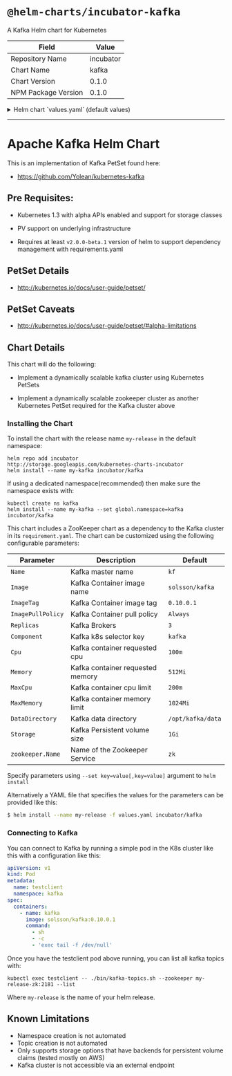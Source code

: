 # `@helm-charts/incubator-kafka`

A Kafka Helm chart for Kubernetes

| Field               | Value     |
| ------------------- | --------- |
| Repository Name     | incubator |
| Chart Name          | kafka     |
| Chart Version       | 0.1.0     |
| NPM Package Version | 0.1.0     |

<details>

<summary>Helm chart `values.yaml` (default values)</summary>

```yaml
Name: 'kf'
Replicas: 3
Image: 'solsson/kafka'
ImageTag: '0.10.0.1'
ImagePullPolicy: 'Always'
Cpu: '100m'
Memory: '512Mi'
MaxCpu: '200m'
MaxMemory: '1024Mi'
Storage: '1Gi'
DataDirectory: '/opt/kafka/data'
Component: 'kafka'

zookeeper:
  Name: 'zk'
  Component: 'zk'
```

</details>

---

# Apache Kafka Helm Chart

This is an implementation of Kafka PetSet found here:

- https://github.com/Yolean/kubernetes-kafka

## Pre Requisites:

- Kubernetes 1.3 with alpha APIs enabled and support for storage classes

- PV support on underlying infrastructure

- Requires at least `v2.0.0-beta.1` version of helm to support
  dependency management with requirements.yaml

## PetSet Details

- http://kubernetes.io/docs/user-guide/petset/

## PetSet Caveats

- http://kubernetes.io/docs/user-guide/petset/#alpha-limitations

## Chart Details

This chart will do the following:

- Implement a dynamically scalable kafka cluster using Kubernetes
  PetSets

- Implement a dynamically scalable zookeeper cluster as another Kubernetes PetSet required for the Kafka cluster above

### Installing the Chart

To install the chart with the release name `my-release` in the default
namespace:

```
helm repo add incubator
http://storage.googleapis.com/kubernetes-charts-incubator
helm install --name my-kafka incubator/kafka
```

If using a dedicated namespace(recommended) then make sure the namespace
exists with:

```
kubectl create ns kafka
helm install --name my-kafka --set global.namespace=kafka incubator/kafka
```

This chart includes a ZooKeeper chart as a dependency to the Kafka
cluster in its `requirement.yaml`. The chart can be customized using the
following configurable parameters:

| Parameter         | Description                      | Default           |
| ----------------- | -------------------------------- | ----------------- |
| `Name`            | Kafka master name                | `kf`              |
| `Image`           | Kafka Container image name       | `solsson/kafka`   |
| `ImageTag`        | Kafka Container image tag        | `0.10.0.1`        |
| `ImagePullPolicy` | Kafka Container pull policy      | `Always`          |
| `Replicas`        | Kafka Brokers                    | `3`               |
| `Component`       | Kafka k8s selector key           | `kafka`           |
| `Cpu`             | Kafka container requested cpu    | `100m`            |
| `Memory`          | Kafka container requested memory | `512Mi`           |
| `MaxCpu`          | Kafka container cpu limit        | `200m`            |
| `MaxMemory`       | Kafka container memory limit     | `1024Mi`          |
| `DataDirectory`   | Kafka data directory             | `/opt/kafka/data` |
| `Storage`         | Kafka Persistent volume size     | `1Gi`             |
| `zookeeper.Name`  | Name of the Zookeeper Service    | `zk`              |

Specify parameters using `--set key=value[,key=value]` argument to `helm install`

Alternatively a YAML file that specifies the values for the parameters can be provided like this:

```bash
$ helm install --name my-release -f values.yaml incubator/kafka
```

### Connecting to Kafka

You can connect to Kafka by running a simple pod in the K8s cluster like this with a configuration like this:

```yaml
apiVersion: v1
kind: Pod
metadata:
  name: testclient
  namespace: kafka
spec:
  containers:
    - name: kafka
      image: solsson/kafka:0.10.0.1
      command:
        - sh
        - -c
        - 'exec tail -f /dev/null'
```

Once you have the testclient pod above running, you can list all kafka
topics with:

`kubectl exec testclient -- ./bin/kafka-topics.sh --zookeeper my-release-zk:2181 --list`

Where `my-release` is the name of your helm release.

## Known Limitations

- Namespace creation is not automated
- Topic creation is not automated
- Only supports storage options that have backends for persistent volume claims (tested mostly on AWS)
- Kafka cluster is not accessible via an external endpoint
